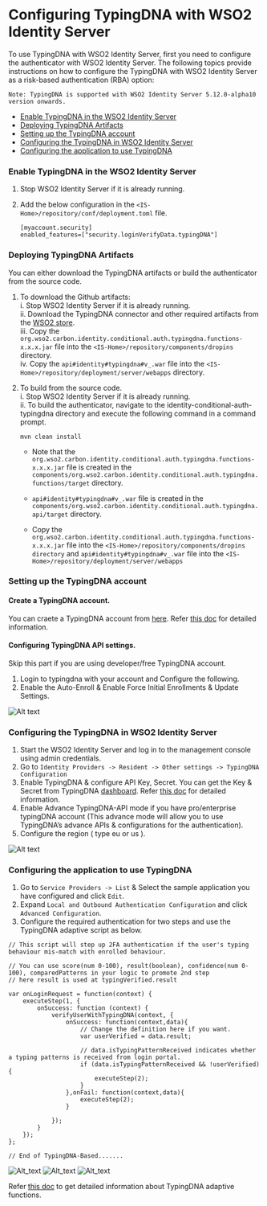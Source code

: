 # Configuring TypingDNA with WSO2 Identity Server

To use TypingDNA with WSO2 Identity Server, first you need to configure the authenticator with WSO2 Identity Server. The following topics provide instructions on how to configure the TypingDNA with WSO2 Identity Server as a risk-based authentication (RBA) option:

```
Note: TypingDNA is supported with WSO2 Identity Server 5.12.0-alpha10 version onwards.
```
* [Enable TypingDNA in the WSO2 Identity Server](#enable-typingdna-in-the-wso2-identity-server)
* [Deploying TypingDNA Artifacts](#deploying-typingdna-artifacts)
* [Setting up the TypingDNA account](#setting-up-the-typingdna-account)
* [Configuring the TypingDNA in WSO2 Identity Server](#configuring-the-typingdna-in-wso2-identity-server)
* [Configuring the application to use TypingDNA](#configuring-the-application-to-use-typingdna)

### Enable TypingDNA in the WSO2 Identity Server

1. Stop WSO2 Identity Server if it is already running.
2. Add the below configuration in the `<IS-Home>/repository/conf/deployment.toml` file.
   
    ```
   [myaccount.security]
    enabled_features=["security.loginVerifyData.typingDNA"]
   ```

### Deploying TypingDNA Artifacts

You can either download the TypingDNA artifacts or build the authenticator from the source code.

1. To download the Github artifacts:  
  i. Stop WSO2 Identity Server if it is already running.   
  ii. Download the TypingDNA connector and other required artifacts from the [WSO2 store](https://store.wso2.com/store/assets/isconnector/list).  
  iii. Copy the `org.wso2.carbon.identity.conditional.auth.typingdna.functions-x.x.x.jar` file into the `<IS-Home>/repository/components/dropins` directory.   
  iv. Copy the `api#identity#typingdna#v_.war` file into the `<IS-Home>/repository/deployment/server/webapps` directory.

2. To build from the source code.  
  i. Stop WSO2 Identity Server if it is already running.  
  ii. To build the authenticator, navigate to the identity-conditional-auth-typingdna directory and execute the following 
   command in a command prompt.  
   
   ```
   mvn clean install
   ```

   * Note that the `org.wso2.carbon.identity.conditional.auth.typingdna.functions-x.x.x.jar` file is created in the `components/org.wso2.carbon.identity.conditional.auth.typingdna.functions/target` directory. 
   * `api#identity#typingdna#v_.war` file is created in the `components/org.wso2.carbon.identity.conditional.auth.typingdna.api/target` 
   directory.  
   
   * Copy the `org.wso2.carbon.identity.conditional.auth.typingdna.functions-x.x.x.jar` file into the 
   `<IS-Home>/repository/components/dropins directory` and `api#identity#typingdna#v_.war` file into the
   `<IS-Home>/repository/deployment/server/webapps`

### Setting up the TypingDNA account  

#### Create a TypingDNA account.

You can craete a TypingDNA account from [here](https://www.typingdna.com/clients/signup).
Refer [this doc](files/Account%20Creation.pdf) for detailed information.

#### Configuring TypingDNA API settings.
Skip this part if you are using developer/free TypingDNA account.

1. Login to typingdna with your account and Configure the following.
2. Enable the Auto-Enroll & Enable Force Initial Enrollments & Update Settings.

![Alt text](images/screen-shot-2.png?raw=true)

### Configuring the TypingDNA in WSO2 Identity Server

1. Start the WSO2 Identity Server and log in to the management console using admin credentials.
2. Go to `Identity Providers -> Resident -> Other settings -> TypingDNA Configuration`
4. Enable TypingDNA & configure API Key, Secret. You can get the Key & Secret from TypingDNA
   [dashboard](https://www.typingdna.com/clients/).
   Refer [this doc](files/Sign%20In.pdf) for detailed information.
5. Enable Advance TypingDNA-API mode if you have pro/enterprise typingDNA account (This advance mode will allow you
   to use TypingDNA’s advance APIs & configurations for the authentication).  
6. Configure the region ( type eu or us ).

![Alt text](images/screen-shot-3.png?raw=true)

### Configuring the application to use TypingDNA

1. Go to `Service Providers -> List` & Select the sample application you have configured and click `Edit`.
2. Expand `Local and Outbound Authentication Configuration` and click `Advanced Configuration`.
3. Configure the required authentication for two steps and use the TypingDNA adaptive script as below.

```
// This script will step up 2FA authentication if the user's typing behaviour mis-match with enrolled behaviour.

// You can use score(num 0-100), result(boolean), confidence(num 0-100), comparedPatterns in your logic to promote 2nd step
// here result is used at typingVerified.result

var onLoginRequest = function(context) {
    executeStep(1, {
        onSuccess: function (context) {
            verifyUserWithTypingDNA(context, {
                onSuccess: function(context,data){
                    // Change the definition here if you want.
                    var userVerified = data.result;

                    // data.isTypingPatternReceived indicates whether a typing patterns is received from login portal.
                    if (data.isTypingPatternReceived && !userVerified){
                        executeStep(2);
                    }
                },onFail: function(context,data){
                    executeStep(2);
                }

            });
        }
    });
};

// End of TypingDNA-Based.......
```
![Alt_text](images/screen-shot-4.png?raw=true)
![Alt_text](images/screen-shot-6.png?raw=true)
![Alt_text](images/screen-shot-7.png?raw=true)

 Refer [this doc](files/adaptive-script-description.md) to get detailed information about TypingDNA adaptive functions.
